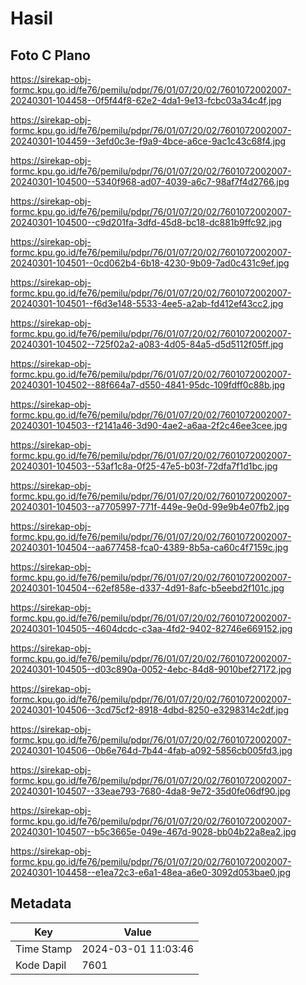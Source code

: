 # Hasil

## Foto C Plano

https://sirekap-obj-formc.kpu.go.id/fe76/pemilu/pdpr/76/01/07/20/02/7601072002007-20240301-104458--0f5f44f8-62e2-4da1-9e13-fcbc03a34c4f.jpg

https://sirekap-obj-formc.kpu.go.id/fe76/pemilu/pdpr/76/01/07/20/02/7601072002007-20240301-104459--3efd0c3e-f9a9-4bce-a6ce-9ac1c43c68f4.jpg

https://sirekap-obj-formc.kpu.go.id/fe76/pemilu/pdpr/76/01/07/20/02/7601072002007-20240301-104500--5340f968-ad07-4039-a6c7-98af7f4d2766.jpg

https://sirekap-obj-formc.kpu.go.id/fe76/pemilu/pdpr/76/01/07/20/02/7601072002007-20240301-104500--c9d201fa-3dfd-45d8-bc18-dc881b9ffc92.jpg

https://sirekap-obj-formc.kpu.go.id/fe76/pemilu/pdpr/76/01/07/20/02/7601072002007-20240301-104501--0cd062b4-6b18-4230-9b09-7ad0c431c9ef.jpg

https://sirekap-obj-formc.kpu.go.id/fe76/pemilu/pdpr/76/01/07/20/02/7601072002007-20240301-104501--f6d3e148-5533-4ee5-a2ab-fd412ef43cc2.jpg

https://sirekap-obj-formc.kpu.go.id/fe76/pemilu/pdpr/76/01/07/20/02/7601072002007-20240301-104502--725f02a2-a083-4d05-84a5-d5d5112f05ff.jpg

https://sirekap-obj-formc.kpu.go.id/fe76/pemilu/pdpr/76/01/07/20/02/7601072002007-20240301-104502--88f664a7-d550-4841-95dc-109fdff0c88b.jpg

https://sirekap-obj-formc.kpu.go.id/fe76/pemilu/pdpr/76/01/07/20/02/7601072002007-20240301-104503--f2141a46-3d90-4ae2-a6aa-2f2c46ee3cee.jpg

https://sirekap-obj-formc.kpu.go.id/fe76/pemilu/pdpr/76/01/07/20/02/7601072002007-20240301-104503--53af1c8a-0f25-47e5-b03f-72dfa7f1d1bc.jpg

https://sirekap-obj-formc.kpu.go.id/fe76/pemilu/pdpr/76/01/07/20/02/7601072002007-20240301-104503--a7705997-771f-449e-9e0d-99e9b4e07fb2.jpg

https://sirekap-obj-formc.kpu.go.id/fe76/pemilu/pdpr/76/01/07/20/02/7601072002007-20240301-104504--aa677458-fca0-4389-8b5a-ca60c4f7159c.jpg

https://sirekap-obj-formc.kpu.go.id/fe76/pemilu/pdpr/76/01/07/20/02/7601072002007-20240301-104504--62ef858e-d337-4d91-8afc-b5eebd2f101c.jpg

https://sirekap-obj-formc.kpu.go.id/fe76/pemilu/pdpr/76/01/07/20/02/7601072002007-20240301-104505--4604dcdc-c3aa-4fd2-9402-82746e669152.jpg

https://sirekap-obj-formc.kpu.go.id/fe76/pemilu/pdpr/76/01/07/20/02/7601072002007-20240301-104505--d03c890a-0052-4ebc-84d8-9010bef27172.jpg

https://sirekap-obj-formc.kpu.go.id/fe76/pemilu/pdpr/76/01/07/20/02/7601072002007-20240301-104506--3cd75cf2-8918-4dbd-8250-e3298314c2df.jpg

https://sirekap-obj-formc.kpu.go.id/fe76/pemilu/pdpr/76/01/07/20/02/7601072002007-20240301-104506--0b6e764d-7b44-4fab-a092-5856cb005fd3.jpg

https://sirekap-obj-formc.kpu.go.id/fe76/pemilu/pdpr/76/01/07/20/02/7601072002007-20240301-104507--33eae793-7680-4da8-9e72-35d0fe06df90.jpg

https://sirekap-obj-formc.kpu.go.id/fe76/pemilu/pdpr/76/01/07/20/02/7601072002007-20240301-104507--b5c3665e-049e-467d-9028-bb04b22a8ea2.jpg

https://sirekap-obj-formc.kpu.go.id/fe76/pemilu/pdpr/76/01/07/20/02/7601072002007-20240301-104458--e1ea72c3-e6a1-48ea-a6e0-3092d053bae0.jpg


## Metadata

| Key        | Value               |
| ---------- | ------------------- |
| Time Stamp | 2024-03-01 11:03:46 |
| Kode Dapil | 7601                |



